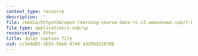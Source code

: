 ```yaml
---
content_type: resource
description: ''
file: /media/https%3A/open-learning-course-data-rc.s3.amazonaws.com/7-01sc-fundamentals-of-biology-fall-2011/cc5e8d85265556e69746a325bd220788_qY0ixUWJx0g.vtt
file_type: application/x-subrip
resourcetype: Other
title: 3play caption file
uid: cc5e8d85-2655-56e6-9746-a325bd220788
---
```

